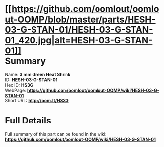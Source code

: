 
[[https://github.com/oomlout/oomlout-OOMP/blob/master/parts/HESH-03-G-STAN-01/HESH-03-G-STAN-01_420.jpg|alt=HESH-03-G-STAN-01]]     
Summary
=================
  
Name: __3 mm Green Heat Shrink__    
ID: __HESH-03-G-STAN-01__   
Hex ID: __HS3G__   
WebPage: __https://github.com/oomlout/oomlout-OOMP/wiki/HESH-03-G-STAN-01__   
Short URL: __http://oom.lt/HS3G__   

Full Details
==========================
Full summary of this part can be found in the wiki:   
__https://github.com/oomlout/oomlout-OOMP/wiki/HESH-03-G-STAN-01__    

